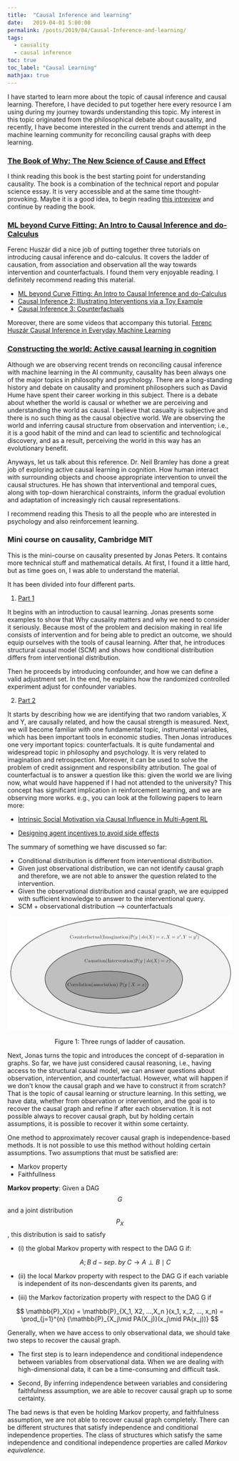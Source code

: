 ```yaml
---
title:  "Causal Inference and learning"
date:   2019-04-01 5:00:00
permalink: /posts/2019/04/Causal-Inference-and-learning/
tags:
  - causality
  - causal inference 
toc: true
toc_label: "Causal Learning"
mathjax: true
---
```


I have started to learn more about the topic of causal inference and causal learning. Therefore, I have decided to put together here every resource 
I am using during my journey towards understanding this topic. My interest in this topic originated from the philosophical debate about causality, 
and recently, I have become interested in the current trends and attempt in the machine learning community for reconciling causal graphs with deep learning.

### [The Book of Why: The New Science of Cause and Effect](https://www.amazon.com/Book-Why-Science-Cause-Effect/dp/046509760X)

I think reading this book is the best starting point for understanding causality. The book is a combination of the technical report and popular science essay. It is very accessible and at the same time thought-provoking. Maybe it is a good idea, to begin reading [this intreview](https://www.quantamagazine.org/to-build-truly-intelligent-machines-teach-them-cause-and-effect-20180515/) and continue by reading the book.

### [ML beyond Curve Fitting: An Intro to Causal Inference and do-Calculus](https://www.inference.vc/untitled/)

Ferenc Huszár did a nice job of putting together three tutorials on introducing causal inference and do-calculus. It covers the ladder of causation, from association and observation all the way towards intervention and counterfactuals. I found them very enjoyable reading. I definitely recommend reading this material.

* [ML beyond Curve Fitting: An Intro to Causal Inference and do-Calculus](https://www.inference.vc/untitled/)
* [Causal Inference 2: Illustrating Interventions via a Toy Example](https://www.inference.vc/causal-inference-2-illustrating-interventions-in-a-toy-example/)
* [Causal Inference 3: Counterfactuals](https://www.inference.vc/causal-inference-3-counterfactuals/)

Moreover, there are some videos that accompany this tutorial. [Ferenc Huszár Causal Inference in Everyday Machine Learning](https://youtu.be/HOgx_SBBzn0)

### [Constructing the world: Active causal learning in cognition](https://www.bramleylab.ppls.ed.ac.uk/publication/2017-01-01_bramley2017phdthesis/)

Although we are observing recent trends on reconciling causal inference with machine learning in the AI community, causality has been always one of the major topics in philosophy and psychology. There are a long-standing history and debate on causality and prominent philosophers such as David Hume have spent their career working in this subject. There is a debate about whether the world is causal or whether we are perceiving and understanding the world as causal. I believe that casualty is subjective and there is no such thing as the causal objective world. We are observing the world and inferring causal structure from observation and intervention; i.e., it is a good habit of the mind and can lead to scientific and technological discovery, and as a result, perceiving the world in this way has an evolutionary benefit.

Anyways, let us talk about this reference. Dr. Neil Bramley has done a great job of exploring active causal learning in cognition. How human interact with surrounding objects and choose appropriate intervention to unveil the causal structures. He has shown that interventional and temporal cues, along with top-down hierarchical constraints, inform the gradual evolution and adaptation of increasingly rich causal representations.

I recommend reading this Thesis to all the people who are interested in psychology and also reinforcement learning.

### Mini course on causality, Cambridge MIT

This is the mini-course on causality presented by Jonas Peters. It contains more technical stuff and mathematical details. At first, I found it a little hard, but as time goes on, I was able to understand the material.

It has been divided into four different parts.

1. [Part 1](https://www.youtube.com/watch?v=zvrcyqcN9Wo)

It begins with an introduction to causal learning. Jonas presents some examples to show that Why causality matters and why we need to consider it seriously. Because most of the problem and decision making in real life consists of intervention and for being able to predict an outcome, we should equip ourselves with the tools of causal learning. After that, he introduces structural causal model (SCM) and shows how conditional distribution differs from interventional distribution.

Then he proceeds by introducing confounder, and how we can define a valid adjustment set. In the end, he explains how the randomized controlled experiment adjust for confounder variables. 

2. [Part 2](https://youtu.be/bHOGP5o3Vu0)

It starts by describing how we are identifying that two random variables, X and Y, are causally related, and how the causal strength is measured. Next, we will become familiar with one fundamental topic, instrumental variables, which has been important tools in economic studies. Then Jonas introduces one very important topics: counterfactuals. It is quite fundamental and widespread topic in philosophy and psychology. It is very related to imagination and retrospection. Moreover, it can be used to solve the problem of credit assignment and responsibility attribution. The goal of counterfactual is to answer a question like this: given the world we are living now, what would have happened if I had not attended to the university? This concept has significant implication in reinforcement learning, and we are observing more works. e.g., you can look at the following papers to learn more:

* [Intrinsic Social Motivation via Causal Influence in Multi-Agent RL](https://www.media.mit.edu/publications/intrinsic-social-motivation-via-causal-influence-in-multi-agent-rl/)

* [Designing agent incentives to avoid side effects](https://medium.com/@deepmindsafetyresearch/designing-agent-incentives-to-avoid-side-effects-e1ac80ea6107)

The summary of something we have discussed so far:

* Conditional distribution is different from interventional distribution.
* Given just observational distribution, we can not identify causal graph and therefore, we are not able to answer the question related to the intervention.
* Given the observational distribution and causal graph, we are equipped with sufficient knowledge to answer to the interventional query.
* SCM + observational distribution --> counterfactuals

<p style="text-align: center"><img src="/assets/images/blog/Causal_Inference_and_learning/causal_ladder.JPG"></p>
<div class="thecap" style="text-align:center">Figure 1: Three rungs of ladder of causation.</div>


Next, Jonas turns the topic and introduces the concept of d-separation in graphs. So far, we have just considered causal reasoning, i.e., having access to the structural causal model, we can answer questions about observation, intervention, and counterfactual. However, what will happen if we don't know the causal graph and we have to construct it from scratch? That is the topic of causal learning or structure learning. In this setting, we have data, whether from observation or intervention, and the goal is to recover the causal graph and refine if after each observation. It is not possible always to recover causal graph, but by holding certain assumptions, it is possible to recover it within some certainty.

One method to approximately recover causal graph is independence-based methods. It is not possible to use this method without holding certain assumptions. Two assumptions that must be satisfied are:

* Markov property
* Faithfullness

**Markov property**: Given a DAG $$G$$ and a joint distribution $$P_X$$, this distribution is said to satisfy
* (i) the global Markov property with respect to the DAG G if:

    $$ A; B\ d-sep.\ by\ C \rightarrow A \perp B \mid C $$

* (ii) the local Markov property with respect to the DAG G if each variable is independent of its non-descendants given 
its parents, and

* (iii) the Markov factorization property with respect to the DAG G if

$$ \mathbb{P}_X(x) = \mathbb{P}_{X_1, X2, ...,X_n }(x_1, x_2, ..., x_n) = \prod_{j=1}^{n} {\mathbb{P}_{X_j\mid PA(X_j)}(x_j\mid PA(x_j))} $$

Generally, when we have access to only observational data, we should take two steps to recover the causal graph.

* The first step is to learn independence and conditional independence between variables from observational data. When we are dealing with high-dimensional data, it can be a time-consuming and difficult task.

* Second, By inferring independence between variables and considering faithfulness assumption, we are able to recover causal graph up to some certainty.

The bad news is that even be holding Markov property, and faithfulness assumption, we are not able to recover causal graph completely. There can be different structures that satisfy independence and conditional independence properties. The class of structures which satisfy the same independence and conditional independence properties are called *Markov equivalence*. 
